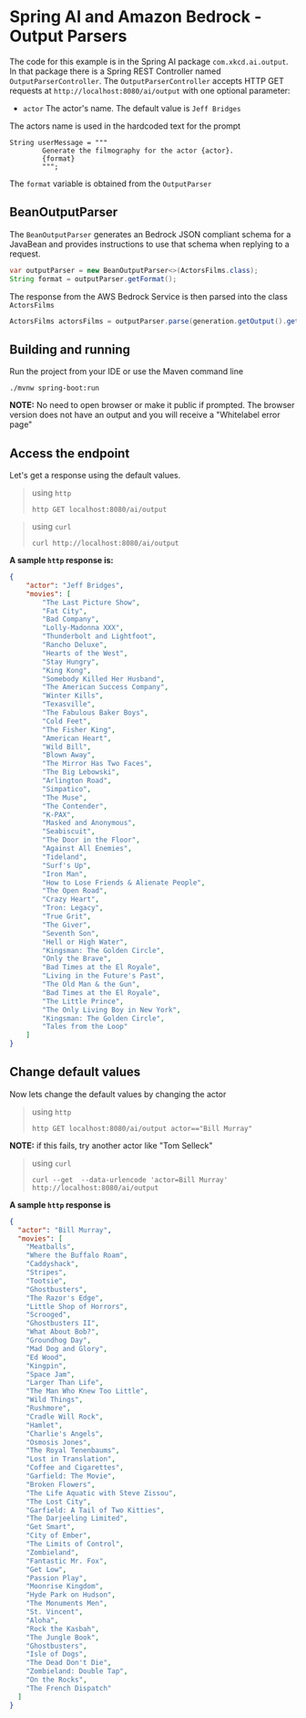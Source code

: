# Spring AI and Amazon Bedrock - Output Parsers
The code for this example is in the Spring AI package `com.xkcd.ai.output`. In that package there is a Spring REST Controller named `OutputParserController`. The `OutputParserController` accepts HTTP GET requests at `http://localhost:8080/ai/output` with one optional parameter:

* `actor` The actor's name.  The default value is `Jeff Bridges`

The actors name is used in the hardcoded text for the prompt

```text
String userMessage = """
        Generate the filmography for the actor {actor}.
        {format}
        """;
```

The `format` variable is obtained from the `OutputParser`

## BeanOutputParser

The `BeanOutputParser` generates an Bedrock JSON compliant schema for a JavaBean and provides instructions to use that schema when replying to a request.

```java
var outputParser = new BeanOutputParser<>(ActorsFilms.class);
String format = outputParser.getFormat();
```

The response from the AWS Bedrock Service is then parsed into the class `ActorsFilms`

```java
ActorsFilms actorsFilms = outputParser.parse(generation.getOutput().getContent());
```

## Building and running

Run the project from your IDE or use the Maven command line
```
./mvnw spring-boot:run
```
**NOTE:** No need to open browser or make it public if prompted. The browser version does not have an output and you will receive a "Whitelabel error page"

## Access the endpoint

Let's get a response using the default values.

> using `http`
> ```shell
> http GET localhost:8080/ai/output
> ```

> using `curl`
> ```shell
> curl http://localhost:8080/ai/output
> ```

**A sample `http` response is:**
```json
{
    "actor": "Jeff Bridges",
    "movies": [
        "The Last Picture Show",
        "Fat City",
        "Bad Company",
        "Lolly-Madonna XXX",
        "Thunderbolt and Lightfoot",
        "Rancho Deluxe",
        "Hearts of the West",
        "Stay Hungry",
        "King Kong",
        "Somebody Killed Her Husband",
        "The American Success Company",
        "Winter Kills",
        "Texasville",
        "The Fabulous Baker Boys",
        "Cold Feet",
        "The Fisher King",
        "American Heart",
        "Wild Bill",
        "Blown Away",
        "The Mirror Has Two Faces",
        "The Big Lebowski",
        "Arlington Road",
        "Simpatico",
        "The Muse",
        "The Contender",
        "K-PAX",
        "Masked and Anonymous",
        "Seabiscuit",
        "The Door in the Floor",
        "Against All Enemies",
        "Tideland",
        "Surf's Up",
        "Iron Man",
        "How to Lose Friends & Alienate People",
        "The Open Road",
        "Crazy Heart",
        "Tron: Legacy",
        "True Grit",
        "The Giver",
        "Seventh Son",
        "Hell or High Water",
        "Kingsman: The Golden Circle",
        "Only the Brave",
        "Bad Times at the El Royale",
        "Living in the Future's Past",
        "The Old Man & the Gun",
        "Bad Times at the El Royale",
        "The Little Prince",
        "The Only Living Boy in New York",
        "Kingsman: The Golden Circle",
        "Tales from the Loop"
    ]
}
```
## Change default values
Now lets change the default values by changing the actor

> using `http` 
> ```shell
> http GET localhost:8080/ai/output actor=="Bill Murray"
> ```
**NOTE:** if this fails, try another actor like "Tom Selleck"

> using `curl`
> ```shell
> curl --get  --data-urlencode 'actor=Bill Murray' http://localhost:8080/ai/output 
> ```

**A sample `http` response is**
```json
{
  "actor": "Bill Murray",
  "movies": [
    "Meatballs",
    "Where the Buffalo Roam",
    "Caddyshack",
    "Stripes",
    "Tootsie",
    "Ghostbusters",
    "The Razor's Edge",
    "Little Shop of Horrors",
    "Scrooged",
    "Ghostbusters II",
    "What About Bob?",
    "Groundhog Day",
    "Mad Dog and Glory",
    "Ed Wood",
    "Kingpin",
    "Space Jam",
    "Larger Than Life",
    "The Man Who Knew Too Little",
    "Wild Things",
    "Rushmore",
    "Cradle Will Rock",
    "Hamlet",
    "Charlie's Angels",
    "Osmosis Jones",
    "The Royal Tenenbaums",
    "Lost in Translation",
    "Coffee and Cigarettes",
    "Garfield: The Movie",
    "Broken Flowers",
    "The Life Aquatic with Steve Zissou",
    "The Lost City",
    "Garfield: A Tail of Two Kitties",
    "The Darjeeling Limited",
    "Get Smart",
    "City of Ember",
    "The Limits of Control",
    "Zombieland",
    "Fantastic Mr. Fox",
    "Get Low",
    "Passion Play",
    "Moonrise Kingdom",
    "Hyde Park on Hudson",
    "The Monuments Men",
    "St. Vincent",
    "Aloha",
    "Rock the Kasbah",
    "The Jungle Book",
    "Ghostbusters",
    "Isle of Dogs",
    "The Dead Don't Die",
    "Zombieland: Double Tap",
    "On the Rocks",
    "The French Dispatch"
  ]
}
```


